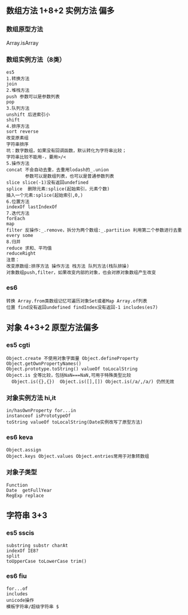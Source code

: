 ## 数组方法 1+8+2 实例方法 偏多 ##
### 数组原型方法 ###
Array.isArray
### 数组实例方法（8类） ###
    es5
    1.转换方法
    join
    2.堆栈方法
    push 参数可以是参数列表
    pop
    3.队列方法
    unshift 后进索引小
    shift
    4.排序方法
    sort reverse
    改变原素组
    字符串排序
    坑：数字数组，如果没有回调函数，默认转化为字符串比较；
    字符串比较不能用-，要用>/<
    5.操作方法
    concat 不会自动去重，去重用lodash的_.union
           参数可以是数组列表，也可以是普通参数列表
    slice slice(-1)没有返回undefined
    splice  删除元素:splice(起始索引，元素个数)
    插入一个元素:splice(起始索引,0,)
    6.位置方法
    indexOf lastIndexOf
    7.迭代方法
    forEach
    map
    filter 反操作:_.remove，拆分为两个数组:_.partition 利用第二个参数进行去重
    every some
    8.归并
    reduce 求和、平均值
    reduceRight
    注意：
    改变原数组:排序方法 操作方法 栈方法 队列方法(栈队排操)
    对象数组push,filter，如果改变内部的对象，也会对原对象数组产生改变
### es6 ###
    转换 Array.from类数组记忆可遍历对象Set或者Map Array.of列表
    位置 find没有返回undefined findIndex没有返回-1 includes(es7)



## 对象 4+3+2 原型方法偏多 ##
### es5 cgti ###
    Object.create 不使用对象字面量 Object.defineProperty
    Object.getOwnPropertyNames()
    Object.prototype.toString() valueOf toLocalString
    Object.is 全等比较，包括NaN===NaN,可用于特殊类型比较
      Object.is({},{})  Object.is([],[]) Object.is(/a/,/a/) 仍然无效
### 对象实例方法 hi,it ###
    in/hasOwnProperty for...in
    instanceof isPrototypeOf
    toString valueOf toLocalString(Date实例改写了原型方法)
### es6 keva ###
    Object.assign
    Object.keys Object.values Object.entries常用于对象转数组

### 对象子类型 ###
    Function
    Date  getFullYear
    RegExp replace


## 字符串 3+3 ##
### es5 sscis ###
    substring substr charAt
    indexOf IE8?
    split
    toUpperCase toLowerCase trim()

### es6 fiu ###
    for...of
    includes
    unicode操作
    模板字符串/超级字符串 $